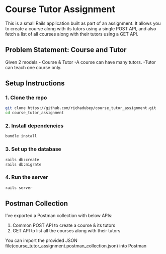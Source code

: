 # Course Tutor Assignment 

This is a small Rails application built as part of an assignment. It allows you to create a course along with its tutors using a single POST API, and also fetch a list of all courses along with their tutors using a GET API.


## Problem Statement: Course and Tutor

Given 2 models - Course & Tutor
-A course can have many tutors.
-Tutor can teach one course only.

## Setup Instructions
### 1. Clone the repo

```bash
git clone https://github.com/richadubey/course_tutor_assignment.git
cd course_tutor_assignment
```

### 2. Install dependencies

```bash
bundle install
```

### 3. Set up the database

```bash
rails db:create
rails db:migrate
```

### 4. Run the server

```bash
rails server
```

## Postman Collection

I’ve exported a Postman collection with below APIs: 

1. Common POST API to create a course & its tutors
2. GET API to list all the courses along with their tutors

You can import the provided JSON file(course_tutor_assignment.postman_collection.json) into Postman 